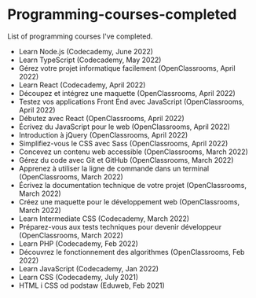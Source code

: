 # Programming-courses-completed
List of programming courses I've completed.

* Learn Node.js (Codecademy, June 2022)
* Learn TypeScript (Codecademy, May 2022)
* Gérez votre projet informatique facilement (OpenClassrooms, April 2022)
* Learn React (Codecademy, April 2022)
* Découpez et intégrez une maquette (OpenClassrooms, April 2022)
* Testez vos applications Front End avec JavaScript (OpenClassrooms, April 2022)
* Débutez avec React (OpenClassrooms, April 2022)
* Écrivez du JavaScript pour le web (OpenClassrooms, April 2022)
* Introduction à jQuery (OpenClassrooms, April 2022)
* Simplifiez-vous le CSS avec Sass (OpenClassrooms, April 2022)
* Concevez un contenu web accessible (OpenClassrooms, March 2022)
* Gérez du code avec Git et GitHub  (OpenClassrooms, March 2022)
* Apprenez à utiliser la ligne de commande dans un terminal (OpenClassrooms, March 2022)
* Écrivez la documentation technique de votre projet (OpenClassrooms, March 2022)
* Créez une maquette pour le développement web (OpenClassrooms, March 2022)
* Learn Intermediate CSS (Codecademy, March 2022)
* Préparez-vous aux tests techniques pour devenir développeur (OpenClassrooms, March 2022)
* Learn PHP (Codecademy, Feb 2022)
* Découvrez le fonctionnement des algorithmes (OpenClassrooms, Feb 2022)
* Learn JavaScript (Codecademy, Jan 2022)
* Learn CSS (Codecademy, July 2021)
* HTML i CSS od podstaw (Eduweb, Feb 2021)



